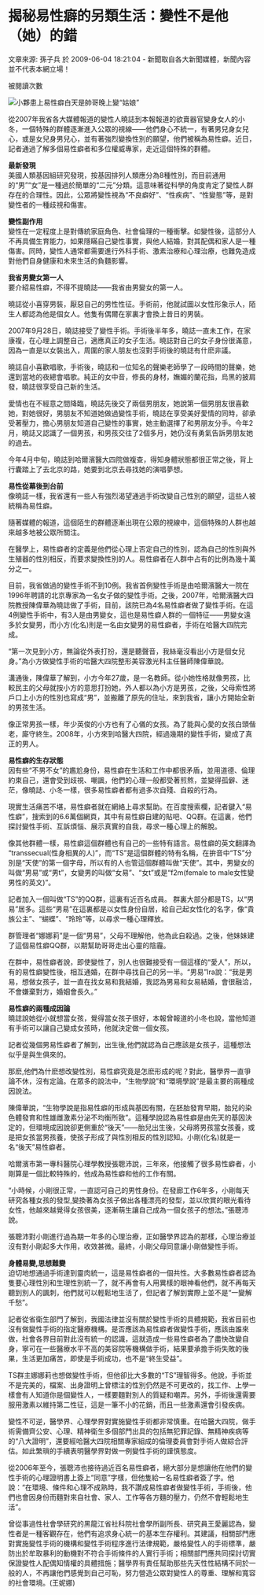# 揭秘易性癖的另類生活：變性不是他（她）的錯

文章來源: 孫子兵 於 2009-06-04 18:21:04  - 新聞取自各大新聞媒體，新聞內容並不代表本網立場！

被閱讀次數

![小夥患上易性癖白天是帥哥晚上變“姑娘”](http://space.wenxuecity.com/gallery/others/big5/gb/images/attachement/jpg/site1/20080918/0015c56cc9610a3c0cb301.jpg)

從2007年我省各大媒體報道的變性人曉誌到本報報道的欲賣器官變身女人的小冬，一個特殊的群體逐漸進入公眾的視線——他們身心不統一，有著男兒身女兒心，或是女兒身男兒心，並有著強烈變換性別的願望，他們被稱為易性癖。近日，記者通過了解多個易性癖者和多位權威專家，走近這個特殊的群體。 

**最新發現**  
美國人類基因組研究發現，按基因排列人類應分為8種性別，而目前通用的“男”“女”是一種過於簡單的“二元”分類。這意味著從科學的角度肯定了變性人群存在的合理性。因此，公眾將變性視為“不良癖好”、“性疾病”、“性變態”等，是對變性者的一種歧視和傷害。 

**變性副作用**  
變性在一定程度上是對傳統家庭角色、社會倫理的一種衝擊。如變性後，這部分人不再具備生育能力，如果隱瞞自己變性事實，與他人結婚，對其配偶和家人是一種傷害。同時，變性人通常都需要進行外科手術、激素治療和心理治療，也難免造成對他們自身健康和未來生活的負麵影響。 

**我省男變女第一人**  
要介紹易性癖，不得不提曉誌——我省由男變女的第一人。 

曉誌從小喜穿男裝，厭惡自己的男性性征。手術前，他就試圖以女性形象示人，陌生人都認為他是個女人。他隻有偶爾在家裏才會換上昔日的男裝。 

2007年9月28日，曉誌接受了變性手術。手術後半年多，曉誌一直未工作，在家康複，在心理上調整自己，適應真正的女子生活。曉誌對自己的女子身份很滿意，因為一直是以女裝出入，周圍的家人朋友也沒對手術後的曉誌有什麽非議。 

曉誌自小喜歡唱歌，手術後，曉誌和一位知名的聲樂老師學了一段時間的聲樂，她還到當地的夜總會唱歌。純正的女中音，修長的身材，嫵媚的蘭花指，烏黑的披肩發，曉誌很享受自己新的生活。 

愛情也在不經意之間降臨，曉誌先後交了兩個男朋友，她說第一個男朋友很喜歡她，對她很好，男朋友不知道她做過變性手術，曉誌在享受美好愛情的同時，卻承受著壓力，擔心男朋友知道自己變性的事實，她主動選擇了和男朋友分手。今年2月，曉誌又認識了一個男孩，和男孩交往了2個多月，她仍沒有勇氣告訴男朋友她的過去。 

今年4月中旬，曉誌到哈爾濱醫大四院做複查，得知身體狀態都很正常之後，背上行囊踏上了去北京的路，她要到北京去尋找她的演唱夢想。 

**易性從幕後到台前**  
像曉誌一樣，我省還有一些人有強烈渴望通過手術改變自己性別的願望，這些人被統稱為易性癖。 

隨著媒體的報道，這個陌生的群體逐漸出現在公眾的視線中，這個特殊的人群也越來越多地被公眾所關注。 

在醫學上，易性癖者的定義是他們從心理上否定自己的性別，認為自己的性別與外生殖器的性別相反，而要求變換性別的人。易性癖者在人群中占有的比例為幾十萬分之一。 

目前，我省做過的變性手術不到10例。我省首例變性手術是由哈爾濱醫大一院在1996年聘請的北京專家為一名女子做的變性手術。之後，2007年，哈爾濱醫大四院教授陳偉華為曉誌做了手術，目前，該院已為4名易性癖者做了變性手術。在這4例變性手術中，有3人是由男變女，這也是易性癖人群的一個特征——男變女遠多於女變男，而小方(化名)則是一名由女變男的易性癖者，手術在哈醫大四院完成。 

“第一次見到小方，無論從外表打扮，還是聽聲音，我絲毫沒看出小方是個女兒身。”為小方做變性手術的哈醫大四院整形美容激光科主任醫師陳偉華說。 

溝通後，陳偉華了解到，小方今年27歲，是一名教師。從小她性格就像男孩，比較民主的父母就按小方的意思打扮她，外人都以為小方是男孩，之後，父母索性將戶口上小方的性別也寫成“男”，並搬離了原先的住址，來到我省，讓小方開始全新的男孩生活。 

像正常男孩一樣，年少英俊的小方也有了心儀的女孩。為了能與心愛的女孩白頭偕老，廝守終生。2008年，小方來到哈醫大四院，經過幾期的變性手術，變成了真正的男人。 

**易性癖的生存狀態**  
因有些“不男不女”的尷尬身份，易性癖在生活和工作中都很矛盾，並用道德、倫理約束自己，還會受到歧視、嘲諷，他們的心理一般都受著煎熬，並變得孤僻、迷茫，像曉誌、小冬一樣，很多易性癖者都有過多次自殘、自殺的行為。 

現實生活痛苦不堪，易性癖者就在網絡上尋求幫助。在百度搜索欄，記者鍵入“易性癖”，搜索到的6.6萬個網頁，其中有易性癖自建的貼吧、QQ群。在這裏，他們探討變性手術、互訴煩惱、展示真實的自我，尋求一種心理上的解脫。 

像其他群體一樣，易性癖這個群體也有自己的一些特有語言。易性癖的英文翻譯為 “transsecual(性身相異的人)”，而“TS”是這個群體的特有名稱，在拚音中“TS”分別是“天使”的第一個字母，所以有的人也管這個群體叫做“天使”。其中，男變女的叫做“男易”或“男t”，女變男的叫做“女易”、“女t”或是“f2m(female to male女性變男性的英文)”。 

記者加入一個叫做“TS”的QQ群，這裏有近百名成員。 群裏大部分都是TS，以“男易”居多。這些“男易”在這裏都是以女性身份自居，給自己起女性化的名字，像“貴族公主”、“蝴蝶”、“玲玲”等，以尋求一種心理釋放。 

群管理者“娜娜莉”是一個“男易”，父母不理解他，他為此自殺過。之後，他妹妹建了這個易性癖QQ群，以期幫助哥哥走出心靈的陰霾。 

在群中，易性癖者說，即使變性了，別人也很難接受有一個這樣的“愛人”，所以，有的易性癖變性後，相互通婚，在群中尋找自己的另一半。“男易”Ira說：“我是男易，想做女孩子，並一直在找女易和我結婚，我認為男易和女易結婚，會很融洽，不會嫌棄對方，婚姻會長久。” 

**易性癖的兩種成因論**  
曉誌說她從小就想當女孩，覺得當女孩子很好，本報曾報道的小冬也說，當他知道有手術可以讓自己變成女孩時，他就決定做一個女孩。 

記者從幾個男易性癖者了解到，出生後,他們就認為自己應該是女孩子，這種想法似乎是與生俱來的。 

那麽,他們為什麽想改變性別，易性癖究竟是怎麽形成的呢？對此，醫學界一直爭論不休，沒有定論。在眾多的說法中，“生物學說”和“環境學說”是最主要的兩種成因說法。 

陳偉華說，“生物學說是指易性癖的形成與基因有關，在胚胎發育早期，胎兒的染色體發育和性雄雌激素分泌不均衡所致”。這種學說認為易性癖是由先天的基因決定的，但環境成因說卻更側重於“後天”——胎兒出生後，父母將男孩當女孩養，或是把女孩當男孩養，使孩子形成了與性別相反的性別認知。小剛(化名)就是一名“後天”易性癖者。 

哈爾濱市第一專科醫院心理學教授張聰沛說，三年來，他接觸了很多易性癖者，小剛算是一個比較特殊的，他成為易性癖和他的工作有關。 

“小時候，小剛很正常，一直認可自己的男性身份。在發廊工作6年多，小剛每天研究各種女孩的發型,變換著為女孩子做出各種漂亮的發型，並以欣賞的眼光看待女性，他越來越覺得女孩很美，逐漸萌生讓自己成為一個女孩子的想法。”張聰沛說。 

張聰沛對小剛進行過為期一年多的心理治療，正如醫學界認為的那樣，心理治療並沒有對小剛起多大作用，收效甚微。最終，小剛父母同意讓小剛做變性手術。 

**身體易變,思想難變**  
迫切地想通過手術達到靈肉統一，這是易性癖者的一個共性。大多數易性癖者認為隻要心理性別和生理性別統一了，就不再會有人用異樣的眼神看他們，就不再每天聽到別人的諷刺，他們就可以輕鬆地生活了，但記者了解到實際上並不是“一變解千愁”。 

記者從省衛生部門了解到，我國法律並沒有關於變性手術的具體規範，我省目前也沒有做變性手術的指定醫療機構。是否應該為易性癖者做變性手術，應該由誰來做，社會各界目前對此沒有統一的認識，這就造成一些易性癖者為了盡快改變自身，寧可在一些醫療水平不高的美容院等機構做手術，結果要承擔手術失敗的後果，生活更加痛苦，即使是手術成功，也不是“終生受益”。 

TS群主娜娜莉也想做變性手術，但他卻比大多數的“TS”理智得多。他說，手術並不是完美的，檔案、出身證明上曾標注的性別仍然是不可更改的，找工作、上學一樣會有人知道你是個變性人，一樣要麵對別人的質疑和嘲弄。另外，手術後還需要服用激素以維持第二性征，這是一筆不小的花銷，而且一些激素還會引發疾病。 

變性不可逆，醫學界、心理學界對實施變性手術都非常慎重。在哈醫大四院，做手術需備齊公安、心理、精神衛生多個部門出具的包括無犯罪記錄、無精神疾病等的“八大證明”，還要經哈醫大四院相關專家組成的倫理委員會對手術人做綜合評估。如此繁瑣的手續表明醫學界對做一例變性手術的謹慎態度。 

從2006年至今，張聰沛也接待過近百名易性癖者，絕大部分是想讓他在他們的變性手術的心理證明書上簽上“同意”字樣，但他隻給一名易性癖者簽了字。他說：“在環境、條件和心理不成熟時，我不讚成易性癖者做變性手術，手術後，他們也會因身份而麵對來自社會、家人、工作等各方麵的壓力，仍然不會輕鬆地生活”。 

曾從事過性社會學研究的黑龍江省社科院社會學所副所長、研究員王愛麗認為，變性者是一種客觀存在，他們有追求身心統一的基本生存權利。其建議，相關部門應對實施變性手術的機構和變性手術程序進行法律規範，嚴格變性人的手術標準，嚴防出於牟取暴利的動機對不符合手術條件的人實行手術；相關部門應共同探討切實保證變性人配偶知情權的具體措施；醫學界有責任幫助那些先天性性結構不同於一般的人，不再讓他們感覺到自己可恥，努力營造公眾對變性人的尊重、理解和寬容的社會環境。(王妮娜)
